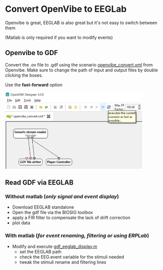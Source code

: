 # Convert OpenVibe to EEGLab

Openvibe is great, EEGLAB is also great but it's not easy to switch between them

(Matlab is only required if you want to modify events)

## Openvibe to GDF 

Convert the .ov file to .gdf using the scenario [openvibe_convert.xml](scripts/openvibe_convert.xml) from Openvibe. Make sure to change the path of input and output files by double clicking the boxes.

Use the **fast-forward** option

<img src="img/01-convert_to_gdf.png" alt="openvibe_to_gdf" style="zoom:66%;" />



## Read GDF via EEGLAB

### Without matlab (*only signal and event display*)

- Download EEGLAB standalone
- Open the gdf file via the BIOSIG toolbox
- apply a FIR filter to compensate the lack of drift correction
- plot data

### With matlab (*for event renaming, filtering or using ERPLab*)

- Modify and execute [gdf_eeglab_display.m](gdf_eeglab_display.m)
  - set the EEGLAB path
  - check the EEG.event variable for the stimuli needed
  - tweak the stimuli rename and filtering lines

